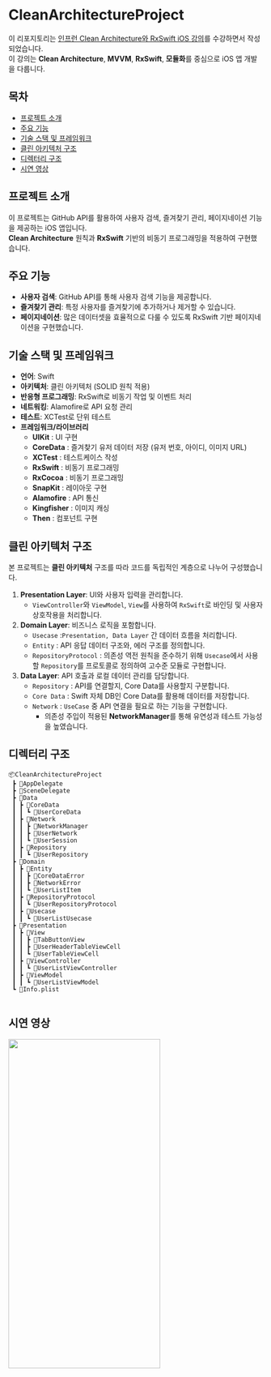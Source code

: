# CleanArchitectureProject

이 리포지토리는 [인프런 Clean Architecture와 RxSwift iOS 강의](https://www.inflearn.com/course/ios-clean-architecutre-rxswift)를 수강하면서 작성되었습니다.  
이 강의는 **Clean Architecture**, **MVVM**, **RxSwift**, **모듈화**를 중심으로 iOS 앱 개발을 다룹니다.

## 목차
- [프로젝트 소개](#프로젝트-소개)
- [주요 기능](#주요-기능)
- [기술 스택 및 프레임워크](#기술-스택-및-프레임워크)
- [클린 아키텍처 구조](#클린-아키텍처-구조)
- [디렉터리 구조](#디렉터리-구조)
- [시연 영상](#시연-영상)
  
## 프로젝트 소개
이 프로젝트는 GitHub API를 활용하여 사용자 검색, 즐겨찾기 관리, 페이지네이션 기능을 제공하는 iOS 앱입니다.   
**Clean Architecture** 원칙과 **RxSwift** 기반의 비동기 프로그래밍을 적용하여 구현했습니다.

## 주요 기능
- **사용자 검색**: GitHub API를 통해 사용자 검색 기능을 제공합니다.
- **즐겨찾기 관리**: 특정 사용자를 즐겨찾기에 추가하거나 제거할 수 있습니다.
- **페이지네이션**: 많은 데이터셋을 효율적으로 다룰 수 있도록 RxSwift 기반 페이지네이션을 구현했습니다.

## 기술 스택 및 프레임워크
- **언어**: Swift
- **아키텍처**: 클린 아키텍처 (SOLID 원칙 적용)
- **반응형 프로그래밍**: RxSwift로 비동기 작업 및 이벤트 처리
- **네트워킹**: Alamofire로 API 요청 관리
- **테스트**: XCTest로 단위 테스트
- **프레임워크/라이브러리**
    - **UIKit** : UI 구현
    - **CoreData** : 즐겨찾기 유저 데이터 저장 (유저 번호, 아이디, 이미지 URL)
    - **XCTest** : 테스트케이스 작성
    - **RxSwift** : 비동기 프로그래밍
    - **RxCocoa** : 비동기 프로그래밍
    - **SnapKit** : 레이아웃 구현
    - **Alamofire** : API 통신
    - **Kingfisher** : 이미지 캐싱
    - **Then** : 컴포넌트 구현

## 클린 아키텍처 구조
본 프로젝트는 **클린 아키텍처** 구조를 따라 코드를 독립적인 계층으로 나누어 구성했습니다.
1. **Presentation Layer**: UI와 사용자 입력을 관리합니다.
   - `ViewController`와 `ViewModel`, `View`를 사용하여 `RxSwift`로 바인딩 및 사용자 상호작용을 처리합니다.
2. **Domain Layer**: 비즈니스 로직을 포함합니다.
   - `Usecase` :`Presentation, Data Layer` 간 데이터 흐름을 처리합니다.
   - `Entity` : API 응답 데이터 구조와, 에러 구조를 정의합니다.
   - `RepositoryProtocol` : 의존성 역전 원칙을 준수하기 위해 `Usecase`에서 사용할 `Repository`를 프로토콜로 정의하여 고수준 모듈로 구현합니다.
3. **Data Layer**: API 호출과 로컬 데이터 관리를 담당합니다.
   - `Repository` : API를 연결할지, Core Data를 사용할지 구분합니다.
   - `Core Data` : Swift 자체 DB인 Core Data를 활용해 데이터를 저장합니다.
   - `Network` : `UseCase` 중 API 연결을 필요로 하는 기능을 구현합니다.
     - 의존성 주입이 적용된 **NetworkManager**를 통해 유연성과 테스트 가능성을 높였습니다.

## 디렉터리 구조
```
📦CleanArchitectureProject
 ┣ 📜AppDelegate
 ┣ 📜SceneDelegate
 ┣ 📂Data
 ┃ ┣ 📂CoreData
 ┃ ┃ ┗ 📜UserCoreData
 ┃ ┣ 📂Network
 ┃ ┃ ┣ 📜NetworkManager
 ┃ ┃ ┣ 📜UserNetwork
 ┃ ┃ ┗ 📜UserSession
 ┃ ┣ 📂Repository
 ┃ ┃ ┗ 📜UserRepository
 ┣ 📂Domain
 ┃ ┣ 📂Entity
 ┃ ┃ ┣ 📜CoreDataError
 ┃ ┃ ┣ 📜NetworkError
 ┃ ┃ ┗ 📜UserListItem
 ┃ ┣ 📂RepositoryProtocol
 ┃ ┃ ┗ 📜UserRepositoryProtocol
 ┃ ┣ 📂Usecase
 ┃ ┃ ┗ 📜UserListUsecase
 ┣ 📂Presentation
 ┃ ┣ 📂View
 ┃ ┃ ┣ 📜TabButtonView
 ┃ ┃ ┣ 📜UserHeaderTableViewCell
 ┃ ┃ ┗ 📜UserTableViewCell
 ┃ ┣ 📂ViewController
 ┃ ┃ ┗ 📜UserListViewController
 ┃ ┣ 📂ViewModel
 ┃ ┃ ┗ 📜UserListViewModel
 ┗ 📜Info.plist
 
```

## 시연 영상
<img src = "https://github.com/user-attachments/assets/239290d8-185d-4fcc-a9b9-bcfa89a1391c" height=650 width=300>
